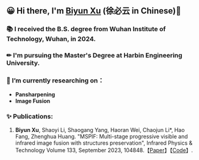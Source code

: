 ## 😀 Hi there, I'm [Biyun Xu](https://github.com/MysterYxby/MysterYxby) (徐必云 in Chinese)👋

 ### 📚 I received the B.S. degree from Wuhan Institute of Technology, Wuhan, in 2024.
 ### ✏ I'm pursuing the Master's Degree at Harbin Engineering University.

 ### 🔭 I’m currently researching on：
- **Pansharpening**
- **Image Fusion**
  
### ✨ Publications: 
1. **Biyun Xu**, Shaoyi Li, Shaogang Yang, Haoran Wei, Chaojun Li*, Hao Fang, Zhenghua Huang. "MSPIF: Multi-stage progressive visible and infrared image fusion with structures preservation", Infrared Physics & Technology Volume 133, September 2023, 104848.【[Paper](https://doi.org/10.1016/j.infrared.2023.104848)】【[Code](https://github.com/MysterYxby/MSPIF)】.
<!--
**MysterYxby/MysterYxby** is a ✨ _special_ ✨ repository because its `README.md` (this file) appears on your GitHub profile.

Here are some ideas to get you started:

- 🔭 I’m currently working on ...
- 🌱 I’m currently learning ...
- 👯 I’m looking to collaborate on ...
- 🤔 I’m looking for help with ...
- 💬 Ask me about ...
- 📫 How to reach me: ...
- 😄 Pronouns: ...
- ⚡ Fun fact: ...
-->
